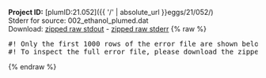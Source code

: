 **Project ID:** [plumID:21.052]({{ '/' | absolute_url }}eggs/21/052/)  
Stderr for source:  002_ethanol_plumed.dat   
Download: [zipped raw stdout](002_ethanol_plumed.dat.plumed_master.stdout.txt.zip) - [zipped raw stderr](002_ethanol_plumed.dat.plumed_master.stderr.txt.zip) 
{% raw %}
<pre>
#! Only the first 1000 rows of the error file are shown below
#! To inspect the full error file, please download the zipped raw stderr file above
</pre>
{% endraw %}
